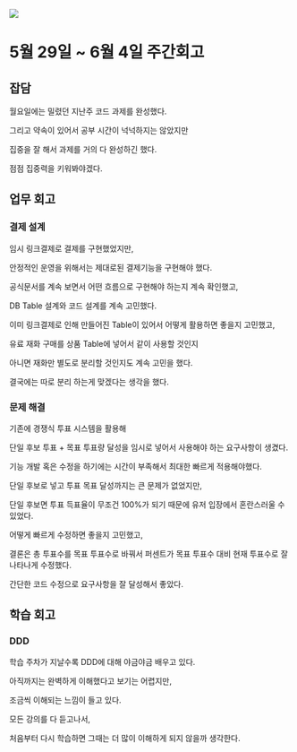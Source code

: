 ![](https://velog.velcdn.com/images/stbpiza/post/56f8d040-78cf-471c-8e0d-043009b40302/image.png)

# 5월 29일 ~ 6월 4일 주간회고

## 잡담

월요일에는 밀렸던 지난주 코드 과제를 완성했다.

그리고 약속이 있어서 공부 시간이 넉넉하지는 않았지만

집중을 잘 해서 과제를 거의 다 완성하긴 했다.

점점 집중력을 키워봐야겠다.



## 업무 회고

### 결제 설계

임시 링크결제로 결제를 구현했었지만,

안정적인 운영을 위해서는 제대로된 결제기능을 구현해야 했다.

공식문서를 계속 보면서 어떤 흐름으로 구현해야 하는지 계속 확인했고,

DB Table 설계와 코드 설계를 계속 고민했다.

이미 링크결제로 인해 만들어진 Table이 있어서 어떻게 활용하면 좋을지 고민했고,

유료 재화 구매를 상품 Table에 넣어서 같이 사용할 것인지

아니면 재화만 별도로 분리할 것인지도 계속 고민을 했다.

결국에는 따로 분리 하는게 맞겠다는 생각을 했다.

### 문제 해결

기존에 경쟁식 투표 시스템을 활용해

단일 후보 투표 + 목표 투표량 달성을 임시로 넣어서 사용해야 하는 요구사항이 생겼다.

기능 개발 혹은 수정을 하기에는 시간이 부족해서 최대한 빠르게 적용해야했다.

단일 후보로 넣고 투표 목표 달성까지는 큰 문제가 없었지만,

단일 후보면 투표 득표율이 무조건 100%가 되기 때문에 유저 입장에서 혼란스러울 수 있었다.

어떻게 빠르게 수정하면 좋을지 고민했고,

결론은 총 투표수를 목표 투표수로 바꿔서 퍼센트가 목표 투표수 대비 현재 투표수로 잘 나타나게 수정했다.

간단한 코드 수정으로 요구사항을 잘 달성해서 좋았다.



## 학습 회고

### DDD

학습 주차가 지날수록 DDD에 대해 야금야금 배우고 있다.

아직까지는 완벽하게 이해했다고 보기는 어렵지만,

조금씩 이해되는 느낌이 들고 있다.

모든 강의를 다 듣고나서,

처음부터 다시 학습하면 그때는 더 많이 이해하게 되지 않을까 생각한다.